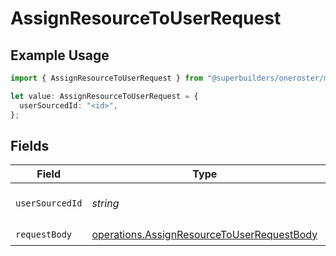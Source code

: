 # AssignResourceToUserRequest

## Example Usage

```typescript
import { AssignResourceToUserRequest } from "@superbuilders/oneroster/models/operations";

let value: AssignResourceToUserRequest = {
  userSourcedId: "<id>",
};
```

## Fields

| Field                                                                                                    | Type                                                                                                     | Required                                                                                                 | Description                                                                                              |
| -------------------------------------------------------------------------------------------------------- | -------------------------------------------------------------------------------------------------------- | -------------------------------------------------------------------------------------------------------- | -------------------------------------------------------------------------------------------------------- |
| `userSourcedId`                                                                                          | *string*                                                                                                 | :heavy_check_mark:                                                                                       | The sourcedId of the user                                                                                |
| `requestBody`                                                                                            | [operations.AssignResourceToUserRequestBody](../../models/operations/assignresourcetouserrequestbody.md) | :heavy_check_mark:                                                                                       | N/A                                                                                                      |
